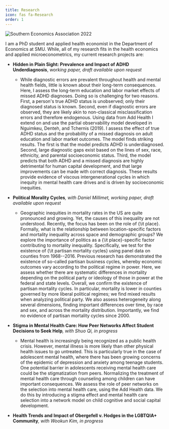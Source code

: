 ```yaml
---
title: Research
icon: fas fa-Research
order: 1
---
```


<img src="https://scontent-dfw5-2.xx.fbcdn.net/v/t39.30808-6/258815473_4605088749557787_7039249668726087932_n.jpg?_nc_cat=100&ccb=1-7&_nc_sid=730e14&_nc_ohc=vMmgo0bOxNoAX9TVkYb&_nc_ht=scontent-dfw5-2.xx&oh=00_AT-oKgwpfWG6Wi34umAyy8T586iLzcBw_AD6DaeYX9j1EQ&oe=62BCF329" alt="Southern Economics Association 2022">

I am a PhD student and applied health economist in the Department of Economics
at SMU. While, all of my research fits in the health economics and applied
microeconometrics, my current research projects are:

* **Hidden in Plain Sight: Prevalence and Impact of ADHD Underdiagnosis**, _working paper, draft available upon request_
  + While diagnostic errors are prevalent throughout health and mental health fields, little is known about their long-term consequences. Here, I assess the long-term education and labor market effects of missed ADHD diagnoses. Doing so is challenging for two reasons. First, a person's true ADHD status is unobserved; only their diagnosed status is known. Second, even if diagnostic errors are observed, they are likely akin to non-classical misclassification errors and therefore endogenous. Using data from Add Health I extend on and use the partial observability model developed in Nguimkeu, Denteh, and Tchernis (2019). I assess the effect of true ADHD status and the probability of a missed diagnosis on adult education and labor market outcomes. The model finds striking results. The first is that the model predicts ADHD is underdiagnosed. Second, large diagnostic gaps exist based on the lines of sex, race, ethnicity, and parental socioeconomic status. Third, the model predicts that both ADHD and a missed diagnosis are highly detrimental for human capital development, and that large improvements can be made with correct diagnosis. These results provide evidence of viscous intergenerational cycles in which inequity in mental health care drives and is driven by socioeconomic inequities.

* **Political Morality Cycles**_, with Daniel Millimet, working paper, draft available upon request_
  + Geographic inequities in mortality rates in the US are quite pronounced and growing. Yet, the causes of this inequality are not understood. Recently, the focus has been on the role of {\it place}. Formally, what is the relationship between location-specific factors and mortality inequality across space and demographic groups? We explore the importance of politics as a {\it place}-specific factor contributing to mortality inequality. Specifically, we test for the existence of {\it partisan mortality cycles} using panel data on counties from 1968--2016. Previous research has demonstrated the existence of so-called partisan business cycles, whereby economic outcomes vary according to the political regime in power. Here, we assess whether there are systematic differences in mortality depending on the political party or ideology of those in power at the federal and state levels. Overall, we confirm the existence of partisan mortality cycles. In particular, mortality is lower in counties governed by more liberal political regimes; we find mixed results when analyzing political party. We also assess heterogeneity along several dimensions, finding important differences over time, by race and sex, and across the mortality distribution. Importantly, we find no evidence of partisan mortality cycles since 2000. 

* **Stigma in Mental Health Care: How Peer Networks Affect Student Decisions to Seek Help**_, with Shuo Qi, in progress_
  + Mental health is increasingly being recognized as a public health crisis. However, mental illness is more likely than other physical health issues to go untreated. This is particularly true in the case of adolescent mental health, where there has been growing concerns of the epidemic of depression and anxiety among teenage students. One potential barrier in adolescents receiving mental health care could be the stigmatization from peers. Normalizing the treatment of mental health care through counseling among children can have important consequences. We assess the role of peer networks on the selection into mental health care, using the Add Health data. We do this by introducing a stigma effect and mental health care selection into a network model on child cognitive and social capital development.
  
* **Health Trends and Impact of Obergefell v. Hodges in the LGBTQIA+ Community**_, with Wookun Kim, in progress_
